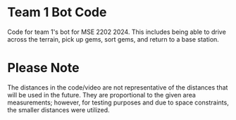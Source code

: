 # Team 1 Bot Code
Code for team 1's bot for MSE 2202 2024. This includes being able to drive across the terrain, pick up gems, sort gems, and return to a base station.
# Please Note
The distances in the code/video are not representative of the distances that will be used in the future. They are proportional to the given area measurements; however, for testing purposes and due to space constraints, the smaller distances were utilized.
